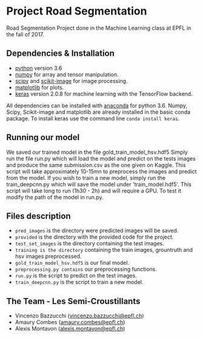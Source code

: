# Project Road Segmentation
Road Segmentation Project done in the Machine Learning class at EPFL in the fall of 2017.

## Dependencies & Installation
- [python](https://www.python.org) version 3.6
- [numpy](http://www.numpy.org) for array and tensor manipulation.
- [scipy](https://www.scipy.org) and [scikit-image](http://scikit-image.org) for image processing.
- [matplotlib](https://matplotlib.org) for plots.
- [keras](https://keras.io) version 2.0.8 for machine learning with the TensorFlow backend.

All dependencies can be installed with [anaconda](https://www.anaconda.com/download/#macos) for python 3.6.
Numpy, Scipy, Scikit-image and matplotlib are already installed in the basic conda package.
To install keras use the command line `conda install keras`.

## Running our model
We saved our trained model in the file gold_train_model_hsv.hdf5
Simply run the file run.py which will load the model and predict on the tests images and produce the same submission.csv as the one given on Kaggle. This script will take approximately 10-15mn to preprocess the images and predict from the model.
If you wish to train a new model, simply run the train_deepcnn.py which will save the model under 'train_model.hdf5'. This script will take long to run (1h30 - 2h) and will require a GPU. To test it modify the path of the model in run.py.

## Files description
- `pred_images` is the directory were predicted images will be saved.
- `provided` is the directory with the provided code for the project.
- `test_set_images` is the directory containing the test images.
- `training is the directory` containing the train images, grountruth and hsv images preprocessed.
- `gold_train_model_hsv.hdf5` is our final model.
- `preprocessing.py contains` our preprocessing functions.
- `run.py` is the script to predict on the test images.
- `train_deepcnn.py` is the script to train a new model.


## The Team - Les Semi-Croustillants
- Vincenzo Bazzucchi (vincenzo.bazzucchi@epfl.ch)
- Amaury Combes (amaury.combes@epfl.ch)
- Alexis Montavon (alexis.montavon@epfl.ch)
